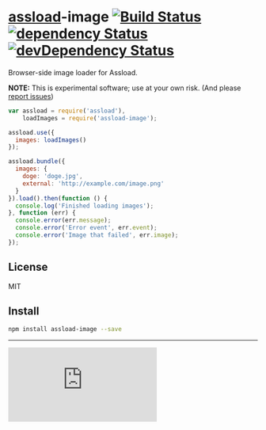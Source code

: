 # [assload](http://github.com/gitsubio/assload)-image [![Build Status](https://drone.io/github.com/gitsubio/assload-image/status.png)](https://drone.io/github.com/gitsubio/assload-image/latest) [![dependency Status](https://david-dm.org/gitsubio/assload-image/status.svg?style=flat-square)](https://david-dm.org/gitsubio/assload-image#info=dependencies) [![devDependency Status](https://david-dm.org/gitsubio/assload-image/dev-status.svg?style=flat-square)](https://david-dm.org/gitsubio/assload-image#info=devDependencies)

Browser-side image loader for Assload.

**NOTE:** This is experimental software; use at your own risk. (And please [report issues](http://github.com/gitsubio/assload-image/issues))

```js
var assload = require('assload'),
    loadImages = require('assload-image');

assload.use({
  images: loadImages()
});

assload.bundle({
  images: {
    doge: 'doge.jpg',
    external: 'http://example.com/image.png'
  }
}).load().then(function () {
  console.log('Finished loading images');
}, function (err) {
  console.error(err.message);
  console.error('Error event', err.event);
  console.error('Image that failed', err.image);
});
```

## License

MIT

## Install

```bash
npm install assload-image --save
```

----

[![Analytics](https://ga-beacon.appspot.com/UA-33247419-2/assload/README.md)](https://github.com/igrigorik/ga-beacon)
